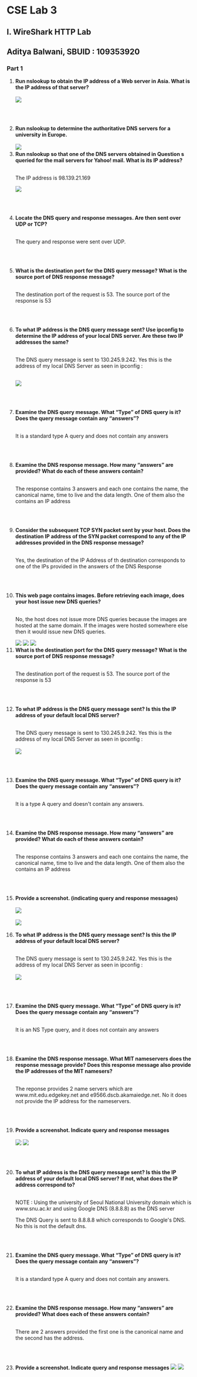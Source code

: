 <html>
<head>
<meta charset="UTF-8">
<title>Answers.html</title>
</head>
<body>
<div id="pageContent">
<h1>CSE  Lab 3</h1>
<h2>I. WireShark HTTP Lab</h2>
<h2>Aditya Balwani, SBUID : 109353920</h2>
<h3>Part 1</h3>
<ol>
<li><b>Run nslookup to obtain the IP address of a Web server in Asia. What is the IP address of that server?</b> <br/><br/>
<img src="img/1.PNG"/>
<p><br/><br/></li></p><div class="page-break"></div>
<li><b>Run nslookup to determine the authoritative DNS servers for a university in Europe.</b> <br/><br/>
<img src="img/2.PNG"/>
</li>
<li><b>Run nslookup so that one of the DNS servers obtained in Question s queried for the mail servers for Yahoo! mail. What is its IP address?</b> <br/><br/>
<p>The IP address is 98.139.21.169</p>
<img src="img/3_re2.PNG"/>
<p><br/><br/></li></p>
<li>
<div class="page-break"></div>
<b>Locate the DNS query and response messages. Are then sent over UDP or TCP?</b> <br/><br/>
<p>The query and response were sent over UDP.</p>
<p><br/><br/></li></p>
<li><b>What is the destination port for the DNS query message? What is the source port of DNS response message?</b> <br/><br/>
<p>The destination port of the request is 53. The source port of the response is 53</p>
<p><br/><br/></li></p>
<div class="page-break"></div>
<li><b>To what IP address is the DNS query message sent? Use ipconfig to determine the IP address of your local DNS server. Are these two IP addresses the same?</b> <br/><br/>
<p>The DNS query message is sent to 130.245.9.242. Yes this is the address of my local DNS Server as seen in ipconfig :<br/><br/></p>
<img src="img/ipconfig.PNG"/>
<div class="page-break"></div>
<p><br/><br/></li></p>
<li><b>Examine the DNS query message. What “Type” of DNS query is it? Does the query message contain any “answers”?</b> <br/><br/>
<p>It is a standard type A query and does not contain any answers</p>
<p><br/><br/></li></p>
<li><b>Examine the DNS response message. How many “answers” are provided? What do each of these answers contain?</b> <br/><br/>
<p>The response contains 3 answers and each one contains the name, the canonical name, time to live and the data length. One of them also the contains an IP address</p>
<p><br/><br/></li></p>
<li><b>Consider the subsequent TCP SYN packet sent by your host. Does the destination IP address of the SYN packet correspond to any of the IP addresses provided in the DNS response message?</b> <br/><br/>
<p>Yes, the destination of the IP Address of th destination corresponds to one of the IPs provided in the answers of the DNS Response</p>
<p><br/><br/></li></p>
<div class="page-break"></div>
<li> <b>This web page contains images. Before retrieving each image, does your host issue new DNS queries?</b> <br/><br/>
<p>No, the host does not issue more DNS queries because the images are hosted at the same domain. If the images were hosted somewhere else then it would issue new DNS queries.</p>
<img src="img/q4-full.PNG"/>
<img src="img/q5.PNG"/>
<img src="img/q6.PNG"/>
</li>
<li> <b>What is the destination port for the DNS query message? What is the source port of DNS response message?</b> <br/><br/>
<p>The destination port of the request is 53. The source port of the response is 53</p>
<p><br/><br/></li></p>
<div class="page-break"></div>
<li> <b>To what IP address is the DNS query message sent? Is this the IP address of your default local DNS server?</b> <br/><br/>
<p>The DNS query message is sent to 130.245.9.242. Yes this is the address of my local DNS Server as seen in ipconfig :<br/><br/>
<img src="img/ipconfig.PNG"/></p>
<p><br/><br/></li></p>
<li> <b>Examine the DNS query message. What “Type” of DNS query is it? Does the query message contain any “answers”?</b> <br/><br/>
<p>It is a type A query and doesn't contain any answers.</p>
<p><br/><br/></li></p>
<li> <b>Examine the DNS response message. How many “answers” are provided? What do each of these answers contain?</b> <br/><br/>
<p>The response contains 3 answers and each one contains the name, the canonical name, time to live and the data length. One of them also the contains an IP address</p>
<p><br/><br/></li></p>
<li><div class="page-break"><b>Provide a screenshot. (indicating query and response messages)</b> <br/><br/>
<img src="img/q11.PNG"/>
<br/><br/>
<img src="img/q12.PNG"/>
<br/><br/></li>
<li><div class="page-break"><b>To what IP address is the DNS query message sent? Is this the IP address of your default local DNS server?</b> <br/><br/>
<p>The DNS query message is sent to 130.245.9.242. Yes this is the address of my local DNS Server as seen in ipconfig :<br/><br/>
<img src="img/ipconfig.PNG"/></p>
<p><br/><br/></li></p>
<li> <b>Examine the DNS query message. What “Type” of DNS query is it? Does the query message contain any “answers”?</b> <br/><br/>
<p>It is an NS Type query, and it does not contain any answers</p>
<p><br/><br/></li></p>
<li> <b>Examine the DNS response message. What MIT nameservers does the response message provide? Does this response message also provide the IP addresses of the MIT namesers?</b> <br/><br/>
<p>The reponse provides 2 name servers which are www.mit.edu.edgekey.net and e9566.dscb.akamaiedge.net. No it does not provide the IP address for the nameservers.</p>
<p><br/><br/></li></p>
<li><div class="page-break"></div><b>Provide a screenshot. Indicate query and response messages</b> <br/><br/>
<img src="img/q16.PNG"/>
<img src="img/q17.PNG"/>
<p><br/><br/></li></p>
<li><b>To what IP address is the DNS query message sent? Is this the IP address of your default local DNS server? If not, what does the IP address correspond to?</b> <br/><br/>
<p>NOTE : Using the university of Seoul National University domain which is www.snu.ac.kr and using Google DNS (8.8.8.8) as the DNS server</p>
<p>The DNS Query is sent to 8.8.8.8 which corresponds to Google's DNS. No this is not the default dns.</p>
<p><br/><br/></li></p>
<li> <b>Examine the DNS query message. What “Type” of DNS query is it? Does the query message contain any “answers”?</b> <br/><br/>
<p>It is a standard type A query and does not contain any answers.</p>
<p><br/><br/></li></p>
<li> <b>Examine the DNS response message. How many “answers” are provided? What does each of these answers contain?</b> <br/><br/>
<p>There are 2 answers provided the first one is the canonical name and the second has the address.</p>
<p><br/><br/></li></p>
<div class="page-break"></div>
<li> <b>Provide a screenshot. Indicate query and response messages</b>
<img src="img/q20.PNG"/>
<img src="img/q21.PNG"/>
<p><br/><br/></ol></p>
<div class="page-break">
</body>
</html>
